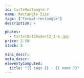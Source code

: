 ```yaml
---
id: CarteRectangle-7
name: Rectangle Size
tags: ["format-rectangle"]
description: >

photos:
  - Carte10x15hudert2_1-a.jpg
price: 2.50
stock: 5

mini_descr:
meta_descr:
eleventyComputed:
  title: "{{ tags }} - {{ name }}"
---
```

